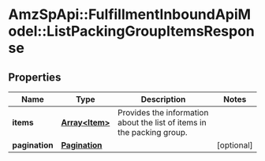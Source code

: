 # AmzSpApi::FulfillmentInboundApiModel::ListPackingGroupItemsResponse

## Properties
Name | Type | Description | Notes
------------ | ------------- | ------------- | -------------
**items** | [**Array&lt;Item&gt;**](Item.md) | Provides the information about the list of items in the packing group. | 
**pagination** | [**Pagination**](Pagination.md) |  | [optional] 

